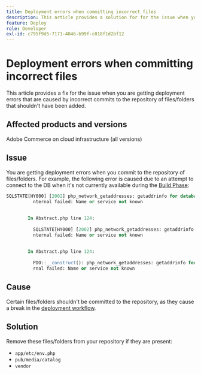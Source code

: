 ```yaml
---
title: Deployment errors when committing incorrect files
description: This article provides a solution for for the issue when you are getting deployment errors that are caused by incorrect commits to the repository of files/folders that shouldn't have been added.
feature: Deploy
role: Developer
exl-id: c795f9d5-7171-4846-b99f-c018f1d2bf12
---
```

# Deployment errors when committing incorrect files

This article provides a fix for the issue when you are getting deployment errors that are caused by incorrect commits to the repository of files/folders that shouldn't have been added.

## Affected products and versions

Adobe Commerce on cloud infrastructure (all versions)

## Issue

You are getting deployment errors when you commit to the repository of files/folders. For example, the following error is caused due to an attempt to connect to the DB when it's not currently available during the [Build Phase](https://experienceleague.adobe.com/docs/commerce-cloud-service/user-guide/develop/deploy/process.html#build-phase):

```SQL
SQLSTATE[HY000] [2002] php_network_getaddresses: getaddrinfo for database.i  
          nternal failed: Name or service not known                                    
                                                                                       
        
        In Abstract.php line 124:
                                                                                       
          SQLSTATE[HY000] [2002] php_network_getaddresses: getaddrinfo for database.i  
          nternal failed: Name or service not known                                    
                                                                                       
        
        In Abstract.php line 124:
                                                                                       
          PDO::__construct(): php_network_getaddresses: getaddrinfo for database.inte  
          rnal failed: Name or service not known       
```

## Cause

Certain files/folders shouldn't be committed to the repository, as they cause a break in the [deployment workflow](https://experienceleague.adobe.com/docs/commerce-cloud-service/user-guide/develop/deploy/process.html).

## Solution

Remove these files/folders from your repository if they are present:

* `app/etc/env.php`
* `pub/media/catalog`
* `vendor`
